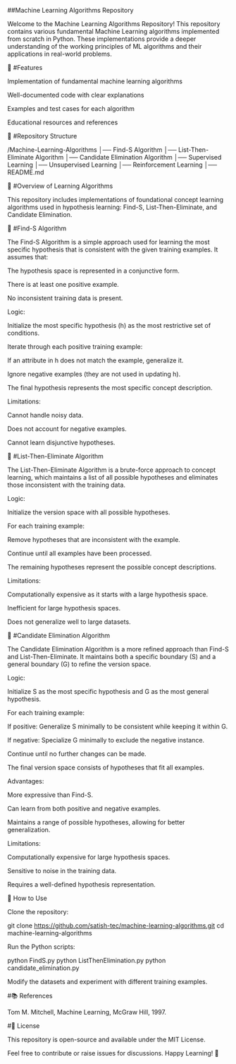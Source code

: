 
##Machine Learning Algorithms Repository

Welcome to the Machine Learning Algorithms Repository! This repository contains various fundamental Machine Learning algorithms implemented from scratch in Python. These implementations provide a deeper understanding of the working principles of ML algorithms and their applications in real-world problems.

📌 #Features

Implementation of fundamental machine learning algorithms

Well-documented code with clear explanations

Examples and test cases for each algorithm

Educational resources and references

📁 #Repository Structure

/Machine-Learning-Algorithms
│── Find-S Algorithm
│── List-Then-Eliminate Algorithm
│── Candidate Elimination Algorithm
│── Supervised Learning
│── Unsupervised Learning
│── Reinforcement Learning
│── README.md

📖 #Overview of Learning Algorithms

This repository includes implementations of foundational concept learning algorithms used in hypothesis learning: Find-S, List-Then-Eliminate, and Candidate Elimination.

🔹 #Find-S Algorithm

The Find-S Algorithm is a simple approach used for learning the most specific hypothesis that is consistent with the given training examples. It assumes that:

The hypothesis space is represented in a conjunctive form.

There is at least one positive example.

No inconsistent training data is present.

Logic:

Initialize the most specific hypothesis (h) as the most restrictive set of conditions.

Iterate through each positive training example:

If an attribute in h does not match the example, generalize it.

Ignore negative examples (they are not used in updating h).

The final hypothesis represents the most specific concept description.

Limitations:

Cannot handle noisy data.

Does not account for negative examples.

Cannot learn disjunctive hypotheses.

🔹 #List-Then-Eliminate Algorithm

The List-Then-Eliminate Algorithm is a brute-force approach to concept learning, which maintains a list of all possible hypotheses and eliminates those inconsistent with the training data.

Logic:

Initialize the version space with all possible hypotheses.

For each training example:

Remove hypotheses that are inconsistent with the example.

Continue until all examples have been processed.

The remaining hypotheses represent the possible concept descriptions.

Limitations:

Computationally expensive as it starts with a large hypothesis space.

Inefficient for large hypothesis spaces.

Does not generalize well to large datasets.

🔹 #Candidate Elimination Algorithm

The Candidate Elimination Algorithm is a more refined approach than Find-S and List-Then-Eliminate. It maintains both a specific boundary (S) and a general boundary (G) to refine the version space.

Logic:

Initialize S as the most specific hypothesis and G as the most general hypothesis.

For each training example:

If positive: Generalize S minimally to be consistent while keeping it within G.

If negative: Specialize G minimally to exclude the negative instance.

Continue until no further changes can be made.

The final version space consists of hypotheses that fit all examples.

Advantages:

More expressive than Find-S.

Can learn from both positive and negative examples.

Maintains a range of possible hypotheses, allowing for better generalization.

Limitations:

Computationally expensive for large hypothesis spaces.

Sensitive to noise in the training data.

Requires a well-defined hypothesis representation.

🚀 How to Use

Clone the repository:

git clone https://github.com/satish-tec/machine-learning-algorithms.git
cd machine-learning-algorithms

Run the Python scripts:

python FindS.py
python ListThenElimination.py
python candidate_elimination.py

Modify the datasets and experiment with different training examples.

#📚 References

Tom M. Mitchell, Machine Learning, McGraw Hill, 1997.

#📝 License

This repository is open-source and available under the MIT License.

Feel free to contribute or raise issues for discussions. Happy Learning! 🎯
